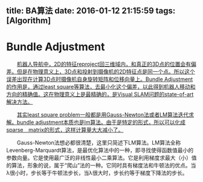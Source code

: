 title: BA算法
date: 2016-01-12 21:15:59
tags: [Algorithm]
---
# **Bundle Adjustment**

　　[机器人导航中，2D的特征reproject回三维域内，和真正的3D点的位置会有偏差。但是在物理意义上，3D点和投射到摄像机的2D特征点是同一个点。所以这个误差出现在计算3D点时摄像机自身旋转矩阵和位移向量上。Bundle Adjustment的作用是，通过least square等算法，去最小化这个偏差，以此得到机器人移动和方向的精确值。这在物理意义上是最精确的，是Visual SLAM问题的state-of-art解决方法。][1]
<!--more-->
　　[其实least square problem一般都是用Gauss-Newton法或者LM算法迭代求解。bundle adjustment本质也是lm算法。由于是特定的形式，所以可以化成sparse　matrix的形式，这样计算量大大减小了。][2]

　　Gauss-Newton法想必都很清楚，这里只简述下LM算法。LM算法全称Levenberg-Marquardt算法，是最优化算法中的一种，即寻找使得函数值最小的参数向量。它是使用最广泛的非线性最小二乘算法。它是利用梯度求最大（小）值的算法，形象的说，属于“爬山”法的一种。它同时具有梯度法和牛顿法的优点。当λ很小时，步长等于牛顿法步长，当λ很大时，步长约等于梯度下降法的步长。

[1]:https://www.zhihu.com/question/29082659/answer/43132553
[2]:https://www.zhihu.com/question/29082659/answer/43138062

